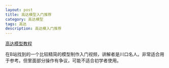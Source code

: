 ```yaml
---
layout: post
title: 高达模型入门推荐
category: 高达模型
tags: 高达
description: 高达模入门推荐
---
```


[高达模型教程](http://www.bilibili.com/video/av1022911/)

在B站找到的一个比较精简的模型制作入门视频，讲解者是川口名人。非常适合用于参考。但里面部分操作有争议，可能不适合初学者使用。
